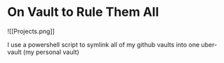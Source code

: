 # On Vault to Rule Them All

![[Projects.png]]

I use a powershell script to symlink all of my github vaults into one uber-vault (my personal vault)